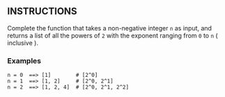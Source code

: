 ## INSTRUCTIONS

Complete the function that takes a non-negative integer `n` as input, and returns a list of all the powers of `2` with the exponent ranging from `0` to `n` ( inclusive ).

### Examples
```
n = 0  ==> [1]        # [2^0]
n = 1  ==> [1, 2]     # [2^0, 2^1]
n = 2  ==> [1, 2, 4]  # [2^0, 2^1, 2^2]
```
